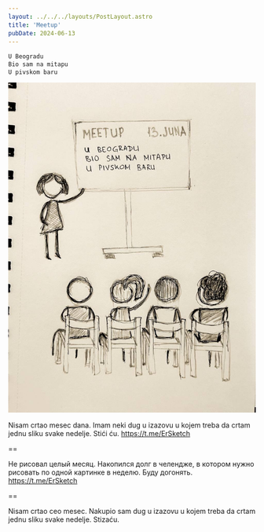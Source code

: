 ```yaml
---
layout: ../../../layouts/PostLayout.astro
title: 'Meetup'
pubDate: 2024-06-13
---
```


```
U Beogradu
Bio sam na mitapu
U pivskom baru
```

![Meetup](./2024.06.13.meetup.jpg)

Nisam crtao mesec dana. Imam neki dug u izazovu u kojem treba da crtam jednu sliku svake nedelje. Stići ću.
https://t.me/ErSketch

==

Не рисовал целый месяц. Накопился долг в челендже, в котором нужно рисовать по одной картинке в неделю. Буду догонять.
https://t.me/ErSketch

==

Nisam crtao ceo mesec. Nakupio sam dug u izazovu u kojem treba da crtam jednu sliku svake nedelje. Stizaću.
